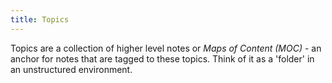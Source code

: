 ```yaml
---
title: Topics
---
```

Topics are a collection of higher level notes or *Maps of Content (MOC)* - an anchor for notes that are tagged to these topics. Think of it as a 'folder' in an unstructured environment. 